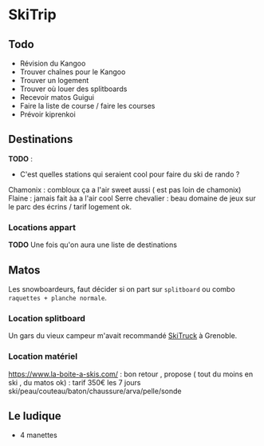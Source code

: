 # SkiTrip

## Todo

* Révision du Kangoo
* Trouver chaînes pour le Kangoo
* Trouver un logement
* Trouver où louer des splitboards
* Recevoir matos Guigui
* Faire la liste de course / faire les courses
* Prévoir kiprenkoi

## Destinations

**TODO** :

* C'est quelles stations qui seraient cool pour faire du ski de rando ?

Chamonix : 
combloux ça a l'air sweet aussi ( est pas loin de chamonix)
Flaine : jamais fait àa a l'air cool
Serre chevalier : beau domaine de jeux sur le parc des écrins / tarif logement ok.

### Locations appart

**TODO** Une fois qu'on aura une liste de destinations 

## Matos

Les snowboardeurs, faut décider si on part sur `splitboard` ou combo `raquettes + planche normale`.

### Location splitboard

Un gars du vieux campeur m'avait recommandé [SkiTruck](https://g.page/skitruck?share) à Grenoble.

### Location matériel 

https://www.la-boite-a-skis.com/ : bon retour , propose ( tout du moins en ski , du matos ok) : tarif 350€ les 7 jours ski/peau/couteau/baton/chaussure/arva/pelle/sonde

## Le ludique

* 4 manettes
